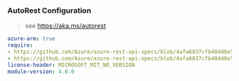 ### AutoRest Configuration

> see https://aka.ms/autorest

``` yaml
azure-arm: true
require:
- https://github.com/Azure/azure-rest-api-specs/blob/4afa6837cfb404d8e5ffa8a604a5e09996d6f79e/specification/datafactory/resource-manager/readme.md
- https://github.com/Azure/azure-rest-api-specs/blob/4afa6837cfb404d8e5ffa8a604a5e09996d6f79e/specification/datafactory/resource-manager/readme.go.md
license-header: MICROSOFT_MIT_NO_VERSION
module-version: 4.0.0

```